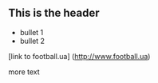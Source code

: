 ## This is the header

* bullet 1
* bullet 2

[link to football.ua] (http://www.football.ua)

more text
